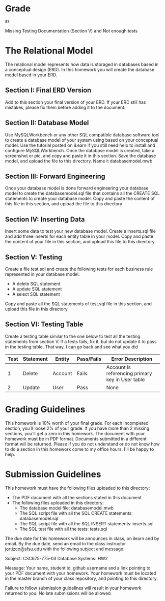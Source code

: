 # Grade

```
85
```
Missing Testing Documentation (Section V) and Not enough tests


# The Relational Model 

The relational model represents how data is storaged in databases based in a conceptual design (ERD). In this homework you will create the database model based in your ERD. 

## Section I: Final ERD Version 

Add to this section your final version of your ERD. If your ERD still has mistakes, please fix them before adding it to the document. 

## Section II: Database Model 

Use MySQLWorkbench or any other SQL compatible database software tool to create a database model of your system using based on your conceptual model. Use the tutorial posted on iLearn if you still need help to install and configure MySQLWorkbench. Once the database model is created, take a screenshot or pic, and copy and paste it in this section. Save the database model, and upload the file to this directory. Name it databasemodel.mwb

## Section III: Forward Engineering 

Once your database model is done forward engineering your database model to create the databasemodel.sql file that contains all the CREATE SQL statements to create your database model. Copy and paste the content of this file in this section, and upload the file to this directory

## Section IV: Inserting Data 

Insert some data to test your new database model. Create a inserts.sql file and add three inserts for each entity table in your model. Copy and paste the content of your file in this section, and upload this file to this directory 

## Section V: Testing 

Create a file test.sql and create the following tests for each business rule represented in your database model. 

* A delete SQL statement  
* A update SQL statement  
* A select SQL statement 

Copy and paste all the SQL statements of test.sql file in this section, and upload this file in this directory. 

## Section VI: Testing Table 

Create a testing table similar to the one below to test all the testing statements from section V. If a tests fails, fix it, but do not update it to pass in the testing table. That way, I can go back and see what you did

| Test | Statement |  Entity   |  Pass/Fails |                    Error Description                      |    
|------|-----------|-----------|-------------|-----------------------------------------------------------|
|  1   |   Delete  |  Account  |  Fails      |   Account is referencing primary key in User table        | 
|  2   |   Update  |  User     |  Pass       |                        None                               |

# Grading Guidelines

This homework is 10% worth of your final grade. For each incompleted section, you´ll loose 2% of your grade. If you have more than 2 missing sections, you´ll get a zero in this homework. The document with your homework must be in PDF format. Documents submitted in a different format will be returned. Please if you do not understand or do not know how to do a section in this homework come to my office hours. 
I´ll be happy to help. 

# Submission Guidelines 

This homework must have the following files uploaded to this directory: 

* The PDF document with all the sections stated in this document 
* The following files uploaded in this directory: 
  * The database model file: databasemodel.mwb
  * The SQL script file with all the SQL CREATE statements: databasemodel.sql 
  * The SQL script file with all the SQL INSERT statements: inserts.sql
  * The SQL test file with all the tests: tests.sql

The due date for this homework will be announces in class, on ilearn and by email. By the due date, send an email to the class instructor jortizco@sfsu.edu with the following subject and message: 

Subject: CSC675-775-03 Database Systems: HW2

Message: Your name, student id, github username and a link pointing to your PDF document with your homework. Your homework must be located in the master branch of your class repository, and pointing to this directory. 

Failure to follow submission guidelines will result in your homework returned to you. No late submissions will be allowed. 


  




